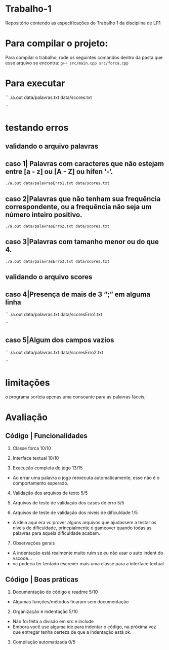  # Trabalho-1
Repositório contendo as especificações do Trabalho 1 da disciplina de LP1

# Para compilar o projeto:
Para compilar o trabalho, rode os seguintes comandos dentro da pasta que esse arquivo se encontra:
``
g++ src/main.cpp src/forca.cpp
``
# Para executar
``
./a.out data/palavras.txt data/scores.txt

``
# testando erros

## validando o arquivo palavras

## caso 1| Palavras com caracteres que não estejam entre [a - z] ou [A - Z] ou hífen ‘-’. 
``
./a.out data/palavrasErro1.txt data/scores.txt
``
## caso 2|Palavras que não tenham sua frequência correspondente, ou a frequência não seja um número inteiro positivo. 
``
./a.out data/palavrasErro2.txt data/scores.txt
``
## caso 3|Palavras com tamanho menor ou do que 4. 
``
 ./a.out data/palavrasErro3.txt data/scores.txt
``
## validando o arquivo scores
## caso 4|Presença de mais de 3 “;” em alguma linha 

``
 ./a.out data/palavras.txt data/scoresErro1.txt

``
## caso 5|Algum dos campos vazios 

``
 ./a.out data/palavras.txt data/scoresErro2.txt

``
# limitações
o programa sorteia apenas uma consoante para as palavras fáceis;

# Avaliação

## Código | Funcionalidades
1. Classe forca 10/10

2. Interface textual 10/10

3. Execução completa do jogo 13/15
- Ao errar uma palavra o jogo reexecuta automaticamente, esse não é o comportamento esperado.

4. Validação dos arquivos de texto 5/5

5. Arquivos de teste de validação dos casos de erro 5/5

6. Arquivos de teste de validação dos níveis de dificuldade 1/5
- A ideia aqui era vc prover alguns arquivos que ajudassem a testar os níveis de dificuldade, princpialmente
o gameover quando todas as palavras para aquela dificuldade acabam.

7. Observações gerais
- A indentação está realmente muito ruim se eu não usar o auto indent do vscode...
- vc poderia ter tentado escrever mais uma classe para a interface textual

## Código | Boas práticas

1. Documentação do código e readme 5/10
- Algumas funções/métodos ficaram sem documentação

2. Organização e indentação 5/10
- Não foi feita a divisão em src e include
- Embora você use alguma ide para indentar o código, na próxima vez que entregar tenha certeza de que a indentação está ok.

3. Compilação automatizada 0/5

